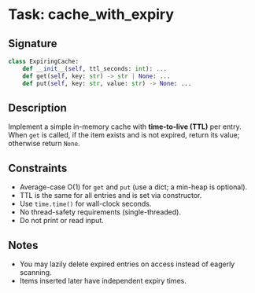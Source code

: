# Task: cache_with_expiry

## Signature
```python
class ExpiringCache:
    def __init__(self, ttl_seconds: int): ...
    def get(self, key: str) -> str | None: ...
    def put(self, key: str, value: str) -> None: ...
```

## Description
Implement a simple in-memory cache with **time-to-live (TTL)** per entry. When `get` is called, if the item exists and is not expired, return its value; otherwise return `None`.

## Constraints
- Average-case O(1) for `get` and `put` (use a dict; a min-heap is optional).
- TTL is the same for all entries and is set via constructor.
- Use `time.time()` for wall-clock seconds.
- No thread-safety requirements (single-threaded).
- Do not print or read input.

## Notes
- You may lazily delete expired entries on access instead of eagerly scanning.
- Items inserted later have independent expiry times.
